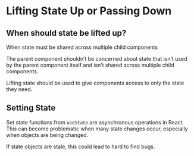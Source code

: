 # Lifting State Up or Passing Down

## When should state be lifted up?

When state must be shared across multiple child components

The parent component shouldn’t be concerned about state that
isn’t used by the parent component itself and isn’t shared across multiple child components.

Lifting state should be used to give components access to only the state they need.

## Setting State
Set state functions from `useState` are asynchronous operations in React.
This can become problematic when many state changes occur, especially when objects are being changed.

If state objects are stale, this could lead to hard to find bugs.